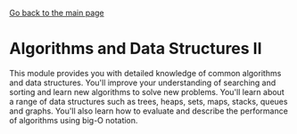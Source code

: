 [Go back to the main page](https://world-class.github.io/REPL/)

# Algorithms and Data Structures II
This module provides you with detailed knowledge of common algorithms
and data structures. You'll improve your understanding of searching
and sorting and learn new algorithms to solve new problems. You'll
learn about a range of data structures such as trees, heaps, sets, maps,
stacks, queues and graphs. You'll also learn how to evaluate and
describe the performance of algorithms using big-O notation.
